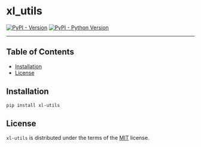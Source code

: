 # xl_utils

[![PyPI - Version](https://img.shields.io/pypi/v/xl-utils.svg)](https://pypi.org/project/xl-utils)
[![PyPI - Python Version](https://img.shields.io/pypi/pyversions/xl-utils.svg)](https://pypi.org/project/xl-utils)

-----

## Table of Contents

- [Installation](#installation)
- [License](#license)

## Installation

```console
pip install xl-utils
```

## License

`xl-utils` is distributed under the terms of the [MIT](https://spdx.org/licenses/MIT.html) license.
